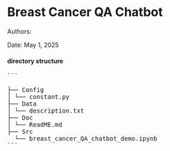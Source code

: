 # Breast Cancer QA Chatbot 
Authors: 

Date: May 1, 2025

#### directory structure 

<pre>```
  
├── Config
│ └── constant.py
├── Data
│ └── description.txt
├── Doc
│ └── ReadME.md
├── Src
  └── breast_cancer_QA_chatbot_demo.ipynb
``` </pre>

